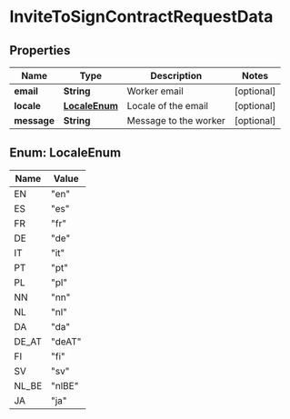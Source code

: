 

# InviteToSignContractRequestData


## Properties

| Name | Type | Description | Notes |
|------------ | ------------- | ------------- | -------------|
|**email** | **String** | Worker email |  [optional] |
|**locale** | [**LocaleEnum**](#LocaleEnum) | Locale of the email |  [optional] |
|**message** | **String** | Message to the worker |  [optional] |



## Enum: LocaleEnum

| Name | Value |
|---- | -----|
| EN | &quot;en&quot; |
| ES | &quot;es&quot; |
| FR | &quot;fr&quot; |
| DE | &quot;de&quot; |
| IT | &quot;it&quot; |
| PT | &quot;pt&quot; |
| PL | &quot;pl&quot; |
| NN | &quot;nn&quot; |
| NL | &quot;nl&quot; |
| DA | &quot;da&quot; |
| DE_AT | &quot;deAT&quot; |
| FI | &quot;fi&quot; |
| SV | &quot;sv&quot; |
| NL_BE | &quot;nlBE&quot; |
| JA | &quot;ja&quot; |



